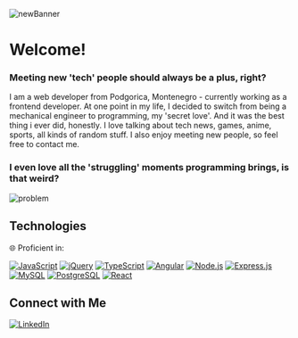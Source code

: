 
![newBanner](https://github.com/Milovan1995/Milovan1995/assets/125225532/6265ee75-fd22-40fc-9b63-83396dd4763c)

# Welcome!

### Meeting new 'tech' people should always be a plus, right?
I am a web developer from Podgorica, Montenegro - currently working as a frontend developer. At one point in my life, I decided to switch from being a mechanical engineer to programming, my 'secret love'. And it was the best thing i ever did, honestly. I love talking about tech news, games, anime, sports, all kinds of random stuff. I also enjoy meeting new people, so feel free to contact me.

### I even love all the 'struggling' moments programming brings, is that weird?

![problem](https://github.com/Milovan1995/Milovan1995/assets/125225532/f635681a-fee7-4f63-a785-3d8e1591a414)

## Technologies

 🌐 Proficient in:



  [![JavaScript](https://img.shields.io/badge/-JavaScript-F7DF1E?style=for-the-badge&logo=javascript&logoColor=black)](https://www.example.com)
  [![jQuery](https://img.shields.io/badge/-jQuery-0769AD?style=for-the-badge&logo=jquery&logoColor=white)](https://www.example.com)
  [![TypeScript](https://img.shields.io/badge/-TypeScript-007ACC?style=for-the-badge&logo=typescript&logoColor=white)](https://www.example.com)
  [![Angular](https://img.shields.io/badge/-Angular-DD0031?style=for-the-badge&logo=angular&logoColor=white)](https://www.example.com)
  [![Node.js](https://img.shields.io/badge/-Node.js-43853D?style=for-the-badge&logo=node.js&logoColor=white)](https://www.example.com)
  [![Express.js](https://img.shields.io/badge/-Express.js-000000?style=for-the-badge&logo=express&logoColor=white)](https://www.example.com)
  [![MySQL](https://img.shields.io/badge/-MySQL-4479A1?style=for-the-badge&logo=mysql&logoColor=white)](https://www.example.com)
  [![PostgreSQL](https://img.shields.io/badge/-PostgreSQL-336791?style=for-the-badge&logo=postgresql&logoColor=white)](https://www.example.com)
  [![React](https://img.shields.io/badge/-React-61DAFB?style=for-the-badge&logo=react&logoColor=black)](https://www.example.com)
  

## Connect with Me

[![LinkedIn](https://img.shields.io/badge/-LinkedIn-0077B5?style=for-the-badge&logo=linkedin&logoColor=white)](https://www.linkedin.com/in/milovan-antic/)

